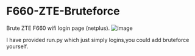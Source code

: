 # F660-ZTE-Bruteforce
Brute ZTE F660 wifi login page (netplus).
![image](https://user-images.githubusercontent.com/68729523/210304620-aa053e60-e1c3-4e59-b8a2-0bf32511bb09.png)

I have provided run.py which just simply logins,you could add bruteforce yourself. 
